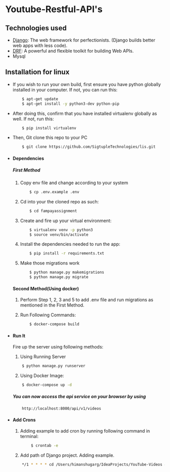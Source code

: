 # Youtube-Restful-API's  

## Technologies used
* [Django](https://www.djangoproject.com/): The web framework for perfectionists. (Django builds better web apps with less code).
* [DRF](www.django-rest-framework.org/): A powerful and flexible toolkit for building Web APIs.
* Mysql

## Installation for linux
* If you wish to run your own build, first ensure you have python globally installed in your computer. If not, you can run this:
    ```bash
        $ apt-get update
        $ apt-get install -y python3-dev python-pip
    ```
* After doing this, confirm that you have installed virtualenv globally as well. If not, run this:
    ```bash
        $ pip install virtualenv
    ```
* Then, Git clone this repo to your PC
    ```bash
        $ git clone https://github.com/SigtupleTechnologies/lis.git
    ```

* #### Dependencies
  ##### First Method
    1. Copy env file and change according to your system
        ```bash
            $ cp .env.example .env
        ```
    2. Cd into your the cloned repo as such:
        ```bash
            $ cd fampayassignment
        ```
    3. Create and fire up your virtual environment:
        ```bash
            $ virtualenv venv -p python3
            $ source venv/bin/activate
        ```
    4. Install the dependencies needed to run the app:
        ```bash
            $ pip install -r requirements.txt
        ```
    
    5. Make those migrations work
        ```bash
            $ python manage.py makemigrations
            $ python manage.py migrate
        ```

  #### Second Method(Using docker)
    1. Perform Step 1, 2, 3 and 5 to add .env file and run migrations as mentioned in the First Method.
    
    2. Run Following Commands:
        ```bash
            $ docker-compose build
       ```

* #### Run It
    Fire up the server using following methods:
    1. Using Running Server
    ```bash
        $ python manage.py runserver
    ```
    2. Using Docker Image:
    ```bash
        $ docker-compose up -d
    ```
    
    ##### You can now access the api service on your browser by using
    ```
        http://localhost:8000/api/v1/videos
    ```

* #### Add Crons
    1. Adding example to add cron by running following command in terminal:
    ```bash
            $ crontab -e
    ```
  
    2. Add path of Django project. Adding example.
    ```bash
        */1 * * * * cd /Users/himanshugarg/IdeaProjects/YouTube-Videos && source /Users/himanshugarg/IdeaProjects/YouTube-Videos/venv/bin/activate && /Users/himanshugarg/IdeaProjects/YouTube-Videos/venv/bin/python /Users/himanshugarg/IdeaProjects/YouTube-Videos/src/locallibrary/manage.py runcrons > /tmp/cronjob.log 2>&1
    ```
  
